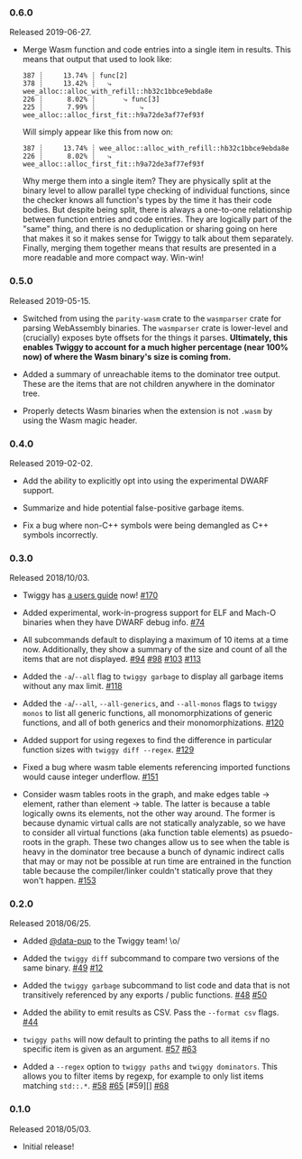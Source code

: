 ### 0.6.0

Released 2019-06-27.

* Merge Wasm function and code entries into a single item in results. This
  means that output that used to look like:

      387 ┊     13.74% ┊ func[2]
      378 ┊     13.42% ┊   ⤷ wee_alloc::alloc_with_refill::hb32c1bbce9ebda8e
      226 ┊      8.02% ┊       ⤷ func[3]
      225 ┊      7.99% ┊           ⤷ wee_alloc::alloc_first_fit::h9a72de3af77ef93f

  Will simply appear like this from now on:

      387 ┊     13.74% ┊ wee_alloc::alloc_with_refill::hb32c1bbce9ebda8e
      226 ┊      8.02% ┊   ⤷ wee_alloc::alloc_first_fit::h9a72de3af77ef93f

  Why merge them into a single item? They are physically split at the binary
  level to allow parallel type checking of individual functions, since the
  checker knows all function's types by the time it has their code bodies. But
  despite being split, there is always a one-to-one relationship between
  function entries and code entries. They are logically part of the "same"
  thing, and there is no deduplication or sharing going on here that makes it so
  it makes sense for Twiggy to talk about them separately. Finally, merging them
  together means that results are presented in a more readable and more compact
  way. Win-win!

### 0.5.0

Released 2019-05-15.

* Switched from using the `parity-wasm` crate to the `wasmparser` crate for
  parsing WebAssembly binaries. The `wasmparser` crate is lower-level and
  (crucially) exposes byte offsets for the things it parses. **Ultimately, this
  enables Twiggy to account for a much higher percentage (near 100% now) of
  where the Wasm binary's size is coming from.**

* Added a summary of unreachable items to the dominator tree output. These are
  the items that are not children anywhere in the dominator tree.

* Properly detects Wasm binaries when the extension is not `.wasm` by using the
  Wasm magic header.

### 0.4.0

Released 2019-02-02.

* Add the ability to explicitly opt into using the experimental DWARF support.

* Summarize and hide potential false-positive garbage items.

* Fix a bug where non-C++ symbols were being demangled as C++ symbols
  incorrectly.

### 0.3.0

Released 2018/10/03.

* Twiggy has [a users guide](https://rustwasm.github.io/twiggy) now! [#170][]

* Added experimental, work-in-progress support for ELF and Mach-O binaries when
  they have DWARF debug info. [#74][]

* All subcommands default to displaying a maximum of 10 items at a time
  now. Additionally, they show a summary of the size and count of all the items
  that are not displayed. [#94][] [#98][] [#103][] [#113][]

* Added the `-a`/`--all` flag to `twiggy garbage` to display all garbage items
  without any max limit. [#118][]

* Added the `-a`/`--all`, `--all-generics`, and `--all-monos` flags to `twiggy
  monos` to list all generic functions, all monomorphizations of generic
  functions, and all of both generics and their monomorphizations. [#120][]

* Added support for using regexes to find the difference in particular function
  sizes with `twiggy diff --regex`. [#129][]

* Fixed a bug where wasm table elements referencing imported functions would
  cause integer underflow. [#151][]

* Consider wasm tables roots in the graph, and make edges table -> element,
  rather than element -> table. The latter is because a table logically owns its
  elements, not the other way around. The former is because dynamic virtual
  calls are not statically analyzable, so we have to consider all virtual
  functions (aka function table elements) as psuedo-roots in the graph. These
  two changes allow us to see when the table is heavy in the dominator tree
  because a bunch of dynamic indirect calls that may or may not be possible at
  run time are entrained in the function table because the compiler/linker
  couldn't statically prove that they won't happen. [#153][]

[#74]: https://github.com/rustwasm/twiggy/pull/74
[#94]: https://github.com/rustwasm/twiggy/pull/94
[#98]: https://github.com/rustwasm/twiggy/pull/98
[#103]: https://github.com/rustwasm/twiggy/pull/103
[#113]: https://github.com/rustwasm/twiggy/pull/113
[#118]: https://github.com/rustwasm/twiggy/pull/118
[#120]: https://github.com/rustwasm/twiggy/pull/120
[#129]: https://github.com/rustwasm/twiggy/pull/129
[#151]: https://github.com/rustwasm/twiggy/pull/151
[#153]: https://github.com/rustwasm/twiggy/pull/153
[#170]: https://github.com/rustwasm/twiggy/pull/170

### 0.2.0

Released 2018/06/25.

* Added [@data-pup][] to the Twiggy team! \o/

* Added the `twiggy diff` subcommand to compare two versions of the same
  binary. [#49][] [#12][]

* Added the `twiggy garbage` subcommand to list code and data that is not
  transitively referenced by any exports / public functions. [#48][] [#50][]

* Added the ability to emit results as CSV. Pass the `--format csv` flags. [#44][]

* `twiggy paths` will now default to printing the paths to all items if no
  specific item is given as an argument. [#57][] [#63][]

* Added a `--regex` option to `twiggy paths` and `twiggy dominators`. This
  allows you to filter items by regexp, for example to only list items matching
  `std::.*`. [#58][] [#65][] [#59][] [#68][]

[#49]: https://github.com/rustwasm/twiggy/pull/49
[#12]: https://github.com/rustwasm/twiggy/issues/12
[#50]: https://github.com/rustwasm/twiggy/pull/50
[#48]: https://github.com/rustwasm/twiggy/issues/48
[#57]: https://github.com/rustwasm/twiggy/issues/57
[#63]: https://github.com/rustwasm/twiggy/pull/63
[#44]: https://github.com/rustwasm/twiggy/pull/44
[#65]: https://github.com/rustwasm/twiggy/pull/65
[#58]: https://github.com/rustwasm/twiggy/issues/58
[#58]: https://github.com/rustwasm/twiggy/issues/59
[#68]: https://github.com/rustwasm/twiggy/pull/68
[@data-pup]: https://github.com/data-pup

### 0.1.0

Released 2018/05/03.

* Initial release!

